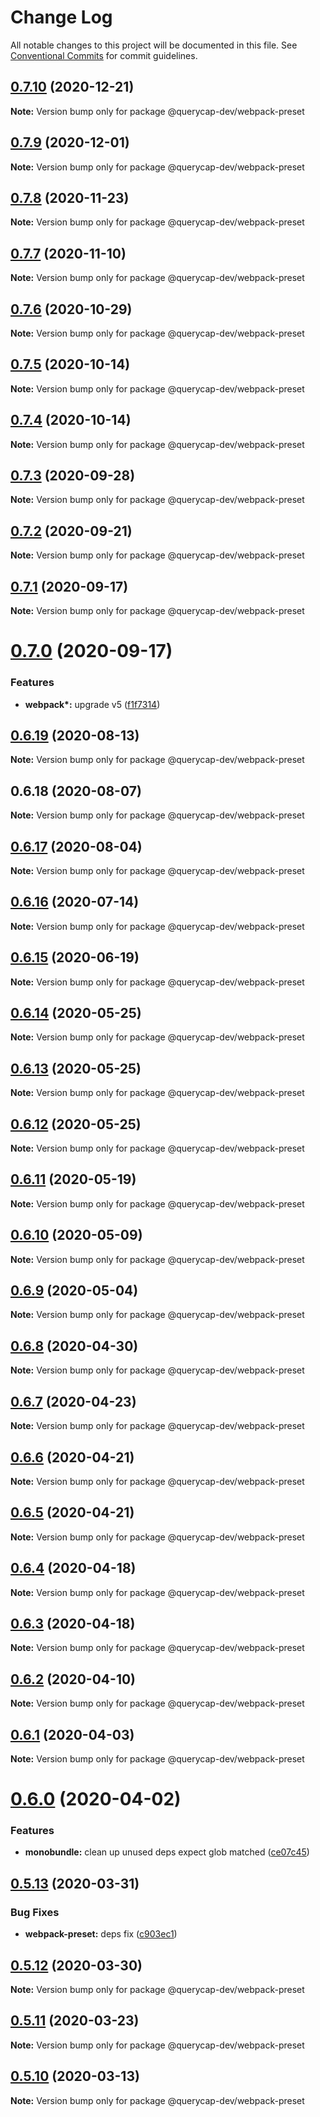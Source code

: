 # Change Log

All notable changes to this project will be documented in this file.
See [Conventional Commits](https://conventionalcommits.org) for commit guidelines.

## [0.7.10](https://github.com/querycap/webappkit/compare/@querycap-dev/webpack-preset@0.7.9...@querycap-dev/webpack-preset@0.7.10) (2020-12-21)

**Note:** Version bump only for package @querycap-dev/webpack-preset





## [0.7.9](https://github.com/querycap/webappkit/compare/@querycap-dev/webpack-preset@0.7.8...@querycap-dev/webpack-preset@0.7.9) (2020-12-01)

**Note:** Version bump only for package @querycap-dev/webpack-preset





## [0.7.8](https://github.com/querycap/webappkit/compare/@querycap-dev/webpack-preset@0.7.7...@querycap-dev/webpack-preset@0.7.8) (2020-11-23)

**Note:** Version bump only for package @querycap-dev/webpack-preset





## [0.7.7](https://github.com/querycap/webappkit/compare/@querycap-dev/webpack-preset@0.7.6...@querycap-dev/webpack-preset@0.7.7) (2020-11-10)

**Note:** Version bump only for package @querycap-dev/webpack-preset





## [0.7.6](https://github.com/querycap/webappkit/compare/@querycap-dev/webpack-preset@0.7.5...@querycap-dev/webpack-preset@0.7.6) (2020-10-29)

**Note:** Version bump only for package @querycap-dev/webpack-preset

## [0.7.5](https://github.com/querycap/webappkit/compare/@querycap-dev/webpack-preset@0.7.4...@querycap-dev/webpack-preset@0.7.5) (2020-10-14)

**Note:** Version bump only for package @querycap-dev/webpack-preset

## [0.7.4](https://github.com/querycap/webappkit/compare/@querycap-dev/webpack-preset@0.7.3...@querycap-dev/webpack-preset@0.7.4) (2020-10-14)

**Note:** Version bump only for package @querycap-dev/webpack-preset

## [0.7.3](https://github.com/querycap/webappkit/compare/@querycap-dev/webpack-preset@0.7.2...@querycap-dev/webpack-preset@0.7.3) (2020-09-28)

**Note:** Version bump only for package @querycap-dev/webpack-preset

## [0.7.2](https://github.com/querycap/webappkit/compare/@querycap-dev/webpack-preset@0.7.1...@querycap-dev/webpack-preset@0.7.2) (2020-09-21)

**Note:** Version bump only for package @querycap-dev/webpack-preset

## [0.7.1](https://github.com/querycap/webappkit/compare/@querycap-dev/webpack-preset@0.7.0...@querycap-dev/webpack-preset@0.7.1) (2020-09-17)

**Note:** Version bump only for package @querycap-dev/webpack-preset

# [0.7.0](https://github.com/querycap/webappkit/compare/@querycap-dev/webpack-preset@0.6.19...@querycap-dev/webpack-preset@0.7.0) (2020-09-17)

### Features

- **webpack\*:** upgrade v5 ([f1f7314](https://github.com/querycap/webappkit/commit/f1f731455891400904d64eb44ebf3a94d8f414cb))

## [0.6.19](https://github.com/querycap/webappkit/compare/@querycap-dev/webpack-preset@0.6.18...@querycap-dev/webpack-preset@0.6.19) (2020-08-13)

**Note:** Version bump only for package @querycap-dev/webpack-preset

## 0.6.18 (2020-08-07)

**Note:** Version bump only for package @querycap-dev/webpack-preset

## [0.6.17](https://github.com/querycap/devkit/compare/@querycap-dev/webpack-preset@0.6.16...@querycap-dev/webpack-preset@0.6.17) (2020-08-04)

**Note:** Version bump only for package @querycap-dev/webpack-preset

## [0.6.16](https://github.com/querycap/devkit/compare/@querycap-dev/webpack-preset@0.6.15...@querycap-dev/webpack-preset@0.6.16) (2020-07-14)

**Note:** Version bump only for package @querycap-dev/webpack-preset

## [0.6.15](https://github.com/querycap/devkit/compare/@querycap-dev/webpack-preset@0.6.14...@querycap-dev/webpack-preset@0.6.15) (2020-06-19)

**Note:** Version bump only for package @querycap-dev/webpack-preset

## [0.6.14](https://github.com/querycap/devkit/compare/@querycap-dev/webpack-preset@0.6.13...@querycap-dev/webpack-preset@0.6.14) (2020-05-25)

**Note:** Version bump only for package @querycap-dev/webpack-preset

## [0.6.13](https://github.com/querycap/devkit/compare/@querycap-dev/webpack-preset@0.6.12...@querycap-dev/webpack-preset@0.6.13) (2020-05-25)

**Note:** Version bump only for package @querycap-dev/webpack-preset

## [0.6.12](https://github.com/querycap/devkit/compare/@querycap-dev/webpack-preset@0.6.11...@querycap-dev/webpack-preset@0.6.12) (2020-05-25)

**Note:** Version bump only for package @querycap-dev/webpack-preset

## [0.6.11](https://github.com/querycap/devkit/compare/@querycap-dev/webpack-preset@0.6.10...@querycap-dev/webpack-preset@0.6.11) (2020-05-19)

**Note:** Version bump only for package @querycap-dev/webpack-preset

## [0.6.10](https://github.com/querycap/devkit/compare/@querycap-dev/webpack-preset@0.6.9...@querycap-dev/webpack-preset@0.6.10) (2020-05-09)

**Note:** Version bump only for package @querycap-dev/webpack-preset

## [0.6.9](https://github.com/querycap/devkit/compare/@querycap-dev/webpack-preset@0.6.8...@querycap-dev/webpack-preset@0.6.9) (2020-05-04)

**Note:** Version bump only for package @querycap-dev/webpack-preset

## [0.6.8](https://github.com/querycap/devkit/compare/@querycap-dev/webpack-preset@0.6.7...@querycap-dev/webpack-preset@0.6.8) (2020-04-30)

**Note:** Version bump only for package @querycap-dev/webpack-preset

## [0.6.7](https://github.com/querycap/devkit/compare/@querycap-dev/webpack-preset@0.6.6...@querycap-dev/webpack-preset@0.6.7) (2020-04-23)

**Note:** Version bump only for package @querycap-dev/webpack-preset

## [0.6.6](https://github.com/querycap/devkit/compare/@querycap-dev/webpack-preset@0.6.5...@querycap-dev/webpack-preset@0.6.6) (2020-04-21)

**Note:** Version bump only for package @querycap-dev/webpack-preset

## [0.6.5](https://github.com/querycap/devkit/compare/@querycap-dev/webpack-preset@0.6.4...@querycap-dev/webpack-preset@0.6.5) (2020-04-21)

**Note:** Version bump only for package @querycap-dev/webpack-preset

## [0.6.4](https://github.com/querycap/devkit/compare/@querycap-dev/webpack-preset@0.6.3...@querycap-dev/webpack-preset@0.6.4) (2020-04-18)

**Note:** Version bump only for package @querycap-dev/webpack-preset

## [0.6.3](https://github.com/querycap/devkit/compare/@querycap-dev/webpack-preset@0.6.2...@querycap-dev/webpack-preset@0.6.3) (2020-04-18)

**Note:** Version bump only for package @querycap-dev/webpack-preset

## [0.6.2](https://github.com/querycap/devkit/compare/@querycap-dev/webpack-preset@0.6.1...@querycap-dev/webpack-preset@0.6.2) (2020-04-10)

**Note:** Version bump only for package @querycap-dev/webpack-preset

## [0.6.1](https://github.com/querycap/devkit/compare/@querycap-dev/webpack-preset@0.6.0...@querycap-dev/webpack-preset@0.6.1) (2020-04-03)

**Note:** Version bump only for package @querycap-dev/webpack-preset

# [0.6.0](https://github.com/querycap/devkit/compare/@querycap-dev/webpack-preset@0.5.13...@querycap-dev/webpack-preset@0.6.0) (2020-04-02)

### Features

- **monobundle:** clean up unused deps expect glob matched ([ce07c45](https://github.com/querycap/devkit/commit/ce07c45b88fb3903ab4fae75fb889d4e9cff2ba7))

## [0.5.13](https://github.com/querycap/devkit/compare/@querycap-dev/webpack-preset@0.5.12...@querycap-dev/webpack-preset@0.5.13) (2020-03-31)

### Bug Fixes

- **webpack-preset:** deps fix ([c903ec1](https://github.com/querycap/devkit/commit/c903ec1e15023bf302884b915132fcf02a7a84cc))

## [0.5.12](https://github.com/querycap/devkit/compare/@querycap-dev/webpack-preset@0.5.11...@querycap-dev/webpack-preset@0.5.12) (2020-03-30)

**Note:** Version bump only for package @querycap-dev/webpack-preset

## [0.5.11](https://github.com/querycap/devkit/compare/@querycap-dev/webpack-preset@0.5.10...@querycap-dev/webpack-preset@0.5.11) (2020-03-23)

**Note:** Version bump only for package @querycap-dev/webpack-preset

## [0.5.10](https://github.com/querycap/devkit/compare/@querycap-dev/webpack-preset@0.5.9...@querycap-dev/webpack-preset@0.5.10) (2020-03-13)

**Note:** Version bump only for package @querycap-dev/webpack-preset

